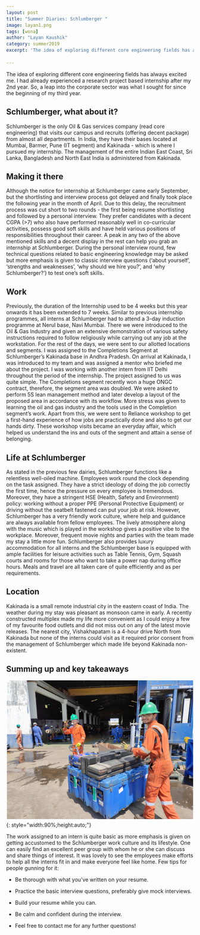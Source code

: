 ```yaml
---
layout: post
title: "Summer Diaries: Schlumberger "
image: layan1.png
tags: [wona]
author: "Layan Kaushik"
category: summer2019
excerpt: 'The idea of exploring different core engineering fields has always excited me. I had already experienced a research project based internship after my 2nd year. So, a leap into the corporate sector was what I sought for since the beginning of my third year.'

---
```



The idea of exploring different core engineering fields has always excited me. I had already experienced a research project based internship after my 2nd year. So, a leap into the corporate sector was what I sought for since the beginning of my third year.

## Schlumberger, what about it?

Schlumberger is the only Oil & Gas services company (read core engineering) that visits our campus and recruits (offering decent package) from almost all departments. In India, they have their bases located at Mumbai, Barmer, Pune (IT segment) and Kakinada -  which is where I pursued my internship. The management of the entire Indian East Coast, Sri Lanka, Bangladesh and North East India is administered from Kakinada.

## Making it there

Although the notice for internship at Schlumberger came early September, but the shortlisting and interview process got delayed and finally took place the following year in the month of April. Due to this delay, the recruitment process was cut short to two rounds - the first being resume shortlisting and followed by a personal interview. They prefer candidates with a decent CGPA (>7) who also have performed reasonably well in co-curricular activities, possess good soft skills and have held various positions of responsibilities throughout their career. A peak in any two of the above mentioned skills and a decent display in the rest can help you grab an internship at Schlumberger. During the personal interview round, few technical questions related to basic engineering knowledge may be asked but more emphasis is given to classic interview questions (‘about yourself’, ‘strengths and weaknesses’, ‘why should we hire you?’, and ‘why Schlumberger?’) to test one’s soft skills.

## Work

Previously, the duration of the Internship used to be 4 weeks but this year onwards it has been extended to 7 weeks. Similar to previous internship programmes, all interns at Schlumberger had to attend a 3-day induction programme at Nerul base, Navi Mumbai. There we were introduced to the Oil & Gas Industry and given an extensive demonstration of various safety instructions required to follow religiously while carrying out any job at the workstation.
For the rest of the days, we were sent to our allotted locations and segments. I was assigned to the Completions Segment at Schlumberger’s Kakinada base in Andhra Pradesh. On arrival at Kakinada, I was introduced to my team and was assigned a mentor who briefed me about the project. I was working with another intern from IIT Delhi throughout the period of the internship. The project assigned to us was quite simple. The Completions segment recently won a huge ONGC contract, therefore, the segment area was doubled. We were asked to perform 5S lean management method and later develop a layout of the proposed area in accordance with its workflow. More stress was given to learning the oil and gas industry and the tools used in the Completion segment’s work.
Apart from this, we were sent to Reliance workshop to get a first-hand experience of how jobs are practically done and also to get our hands dirty. These workshop visits became an everyday affair, which helped us understand the ins and outs of the segment and attain a sense of belonging.


## Life at Schlumberger

As stated in the previous few dairies, Schlumberger functions like a relentless well-oiled machine. Employees work round the clock depending on the task assigned. They have a strict ideology of doing the job correctly the first time, hence the pressure on every employee is tremendous. Moreover, they have a stringent HSE (Health, Safety and Environment) policy: working without a proper PPE (Personal Protective Equipment) or driving without the seatbelt fastened can put your job at risk. However, Schlumberger has a very friendly work culture, where help and guidance are always available from fellow employees. The lively atmosphere along with the music which is played in the workshop gives a positive vibe to the workplace. Moreover, frequent movie nights and parties with the team made my stay a little more fun.
Schlumberger also provides luxury accommodation for all interns and the Schlumberger base is equipped with ample facilities for leisure activities such as Table Tennis, Gym, Squash courts and rooms for those who want to take a power nap during office hours. Meals and travel are all taken care of quite efficiently and as per requirements.

## Location

Kakinada is a small remote industrial city in the eastern coast of India. The weather during my stay was pleasant as monsoon came in early. A recently constructed multiplex made my life more convenient as I could enjoy a few of my favourite food outlets and did not miss out on any of the latest movie releases. The nearest city, Vishakhapatam is a 4-hour drive North from Kakinada but none of the interns could visit as it required prior consent from the management of Schlumberger which made life beyond Kakinada non-existent.

## Summing up and key takeaways

![pic2](/images/posts/layan2.png){: style="width:90%;height:auto;"}

The work assigned to an intern is quite basic as more emphasis is given on getting accustomed to the Schlumberger work culture and its lifestyle. One can easily find an excellent peer group with whom he or she can discuss and share things of interest. It was lovely to see the employees make efforts to help all the interns fit in and make everyone feel like home.
Few tips for people gunning for it:

* Be thorough with what you’ve written on your resume.

* Practice the basic interview questions, preferably give mock interviews.

* Build your resume while you can.

* Be calm and confident during the interview.

* Feel free to contact me for any further questions!



